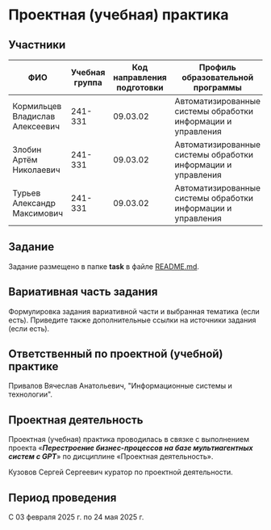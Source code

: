 # Проектная (учебная) практика

## Участники

| ФИО | Учебная группа | Код направления подготовки | Профиль образовательной программы |
|-|-|-|-|
| Кормильцев Владислав Алексеевич | 241-331 | 09.03.02 | Автоматизированные системы обработки информации и управления |
| Злобин Артём Николаевич | 241-331 | 09.03.02 | Автоматизированные системы обработки информации и управления |
| Турьев Александр Максимович | 241-331 | 09.03.02 | Автоматизированные системы обработки информации и управления |

## Задание

Задание размещено в папке **task** в файле [README.md](task/README.md).

## Вариативная часть задания

Формулировка задания вариативной части и выбранная тематика (если есть). Приведите также дополнительные ссылки на источники задания (если есть).

## Ответственный по проектной (учебной) практике

Привалов Вячеслав Анатольевич, "Информационные системы и технологии".

## Проектная деятельность

Проектная (учебная) практика проводилась в связке с выполнением проекта «***Перестроение бизнес-процессов на базе мультиагентных систем с GPT***» по дисциплине «Проектная деятельность».

Кузовов Сергей Сергеевич куратор по проектной деятельности.

## Период проведения

С 03 февраля 2025 г. по 24 мая 2025 г.
